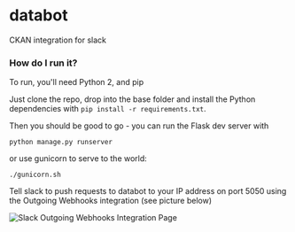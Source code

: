 # databot

CKAN integration for slack

### How do I run it?

To run, you'll need Python 2, and pip

Just clone the repo, drop into the base folder and install the Python dependencies with `pip install -r requirements.txt`.

Then you should be good to go - you can run the Flask dev server with

`python manage.py runserver` 

or use gunicorn to serve to the world:

`./gunicorn.sh`

Tell slack to push requests to databot to your IP address on port 5050 using the Outgoing Webhooks integration (see picture below)

![Slack Outgoing Webhooks Integration Page](https://raw.githubusercontent.com/jesserobertson/databot/master/slack-webhook.png "Slack Outgoing Webhooks Integration Page")
